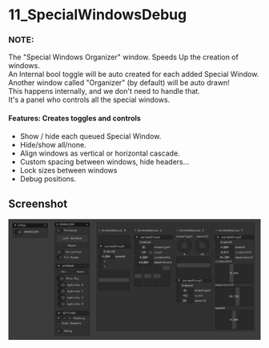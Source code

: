 # 11_SpecialWindowsDebug

### NOTE:  

The "Special Windows Organizer" window. 
Speeds Up the creation of windows.  
An Internal bool toggle will be auto created for each added Special Window.  
Another window called "Organizer" (by default) will be auto drawn!  
This happens internally, and we don't need to handle that.  
It's a panel who controls all the special windows.  

#### Features: Creates toggles and controls  

- Show / hide each queued Special Window.  
- Hide/show all/none.  
- Align windows as vertical or horizontal cascade.
- Custom spacing between windows, hide headers...
- Lock sizes between windows
- Debug positions.

## Screenshot

![](Capture.PNG)